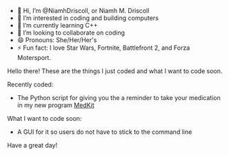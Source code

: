 - 👋 Hi, I’m @NiamhDriscoll, or Niamh M. Driscoll
- 👀 I’m interested in coding and building computers
- 🌱 I’m currently learning C++
- 💞️ I’m looking to collaborate on coding
- 😄 Pronouns: She/Her/Her's
- ⚡ Fun fact: I love Star Wars, Fortnite, Battlefront 2, and Forza Motersport.


Hello there! These are the things I just coded and what I want to code soon.

Recently coded: 
- The Python script for giving you the a reminder to take your medication in my new program [MedKit](https://github.com/NiamhDriscoll/MedKit)

What I want to code soon:
- A GUI for it so users do not have to stick to the command line


Have a great day!


<!---
NiamhDriscoll/NiamhDriscoll is a ✨ special ✨ repository because its `README.md` (this file) appears on your GitHub profile.
You can click the Preview link to take a look at your changes.
--->
